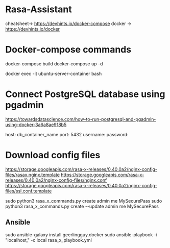 # Rasa-Assistant


 cheatsheet-> https://devhints.io/docker-compose
 docker -> https://devhints.io/docker
# Docker-compose commands
docker-compose build
docker-compose up -d


docker exec -it ubuntu-server-container bash

# Connect PostgreSQL database using pgadmin
https://towardsdatascience.com/how-to-run-postgresql-and-pgadmin-using-docker-3a6a8ae918b5

host: db_container_name
port: 5432
username: 
password: 


# Download config files 
https://storage.googleapis.com/rasa-x-releases/0.40.0a2/nginx-config-files/rasax.nginx.template
https://storage.googleapis.com/rasa-x-releases/0.40.0a2/nginx-config-files/nginx.conf
https://storage.googleapis.com/rasa-x-releases/0.40.0a2/nginx-config-files/ssl.conf.template



sudo python3 rasa_x_commands.py create admin me MySecurePass
sudo python3 rasa_x_commands.py create --update admin me MySecurePass


## Ansible

sudo ansible-galaxy install geerlingguy.docker
sudo ansible-playbook -i "localhost," -c local rasa_x_playbook.yml